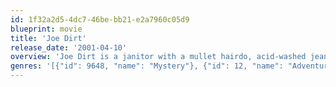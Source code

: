 ```yaml
---
id: 1f32a2d5-4dc7-46be-bb21-e2a7960c05d9
blueprint: movie
title: 'Joe Dirt'
release_date: '2001-04-10'
overview: 'Joe Dirt is a janitor with a mullet hairdo, acid-washed jeans and a dream to find the parents that he lost at the Grand Canyon when he was a belligerent, trailer park-raised eight-year-old. Now, blasting Van Halen in his jacked-up economy car, the irrepressibly optimistic Joe hits the road alone in search of his folks.'
genres: '[{"id": 9648, "name": "Mystery"}, {"id": 12, "name": "Adventure"}, {"id": 35, "name": "Comedy"}, {"id": 10749, "name": "Romance"}, {"id": 18, "name": "Drama"}]'
---
```

